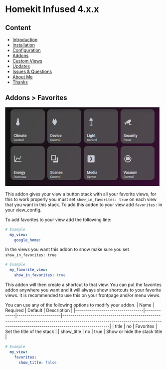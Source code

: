# Homekit Infused 4.x.x

## Content
- [Introduction](index.md)
- [Installation](installation.md)
- [Configuration](configuration.md)
- [Addons](addons.md)
- [Custom Views](custom_views.md)
- [Updates](updates.md)
- [Issues & Questions](issues.md)
- [About Me](about.md)
- [Thanks](thanks.md)

## Addons > Favorites

![Homekit Infused](../images/frontpage-buttons.png)

This addon gives your view a button stack with all your favorite views, for this to work properly you must set `show_in_favorites: true` on each view that you want in this stack.
To add this addon to your view add `favorites:` in your view_config.

To add favorites to your view add the following line:

```yaml
# Example
  my_view:
    google_home:
```

In the views you want this addon to show make sure you set `show_in_favorites: true`

```yaml
# Example
  my_favorite_view:
    show_in_favorites: true
```
This addon will then create a shortcut to that view. You can put the favorites addon anywhere you want and it will always show shortcuts to your favorite views. It is recommended to use this on your frontpage and/or menu views.

You can use any of the following options to modify your addon.
| Name | Required | Default | Description |
|----------------------------------|-------------|----------------------|-----------------------------------------------------------------------------------------------------------------------------------------------------------------------------------|
| title | no | Favorites | Set the title of the stack |
| show_title | no | true | Show or hide the stack title |

```yaml
# Example
  my_view:
    favorites:
      show_title: false
```